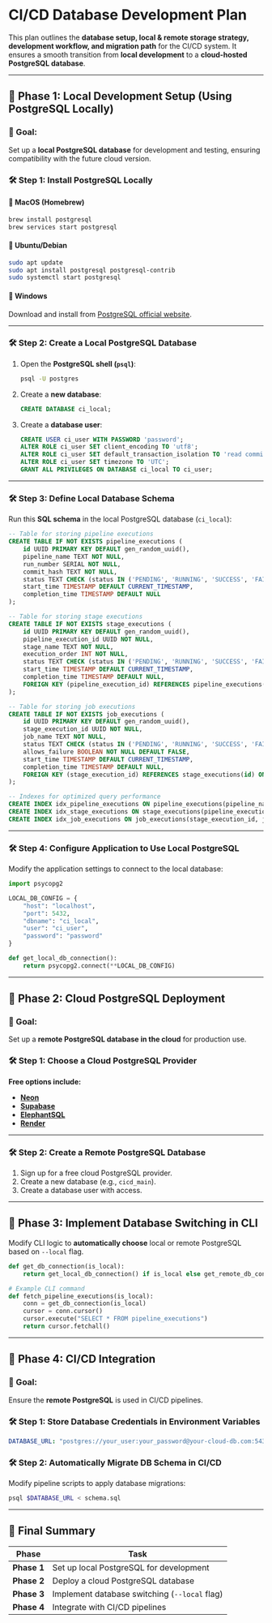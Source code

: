 # **CI/CD Database Development Plan**

This plan outlines the **database setup, local & remote storage strategy, development workflow, and migration path** for the CI/CD system. It ensures a smooth transition from **local development** to a **cloud-hosted PostgreSQL database**.

---

## **🚀 Phase 1: Local Development Setup (Using PostgreSQL Locally)**

### **📍 Goal:**
Set up a **local PostgreSQL database** for development and testing, ensuring compatibility with the future cloud version.

### **🛠️ Step 1: Install PostgreSQL Locally**
#### **📍 MacOS (Homebrew)**
```sh
brew install postgresql
brew services start postgresql
```
#### **📍 Ubuntu/Debian**
```sh
sudo apt update
sudo apt install postgresql postgresql-contrib
sudo systemctl start postgresql
```
#### **📍 Windows**
Download and install from [PostgreSQL official website](https://www.postgresql.org/download/).

---

### **🛠️ Step 2: Create a Local PostgreSQL Database**
1. Open the **PostgreSQL shell (`psql`)**:
   ```sh
   psql -U postgres
   ```
2. Create a **new database**:
   ```sql
   CREATE DATABASE ci_local;
   ```
3. Create a **database user**:
   ```sql
   CREATE USER ci_user WITH PASSWORD 'password';
   ALTER ROLE ci_user SET client_encoding TO 'utf8';
   ALTER ROLE ci_user SET default_transaction_isolation TO 'read committed';
   ALTER ROLE ci_user SET timezone TO 'UTC';
   GRANT ALL PRIVILEGES ON DATABASE ci_local TO ci_user;
   ```

---

### **🛠️ Step 3: Define Local Database Schema**
Run this **SQL schema** in the local PostgreSQL database (`ci_local`):
```sql
-- Table for storing pipeline executions
CREATE TABLE IF NOT EXISTS pipeline_executions (
    id UUID PRIMARY KEY DEFAULT gen_random_uuid(),
    pipeline_name TEXT NOT NULL,
    run_number SERIAL NOT NULL,
    commit_hash TEXT NOT NULL,
    status TEXT CHECK (status IN ('PENDING', 'RUNNING', 'SUCCESS', 'FAILED', 'CANCELED')),
    start_time TIMESTAMP DEFAULT CURRENT_TIMESTAMP,
    completion_time TIMESTAMP DEFAULT NULL
);

-- Table for storing stage executions
CREATE TABLE IF NOT EXISTS stage_executions (
    id UUID PRIMARY KEY DEFAULT gen_random_uuid(),
    pipeline_execution_id UUID NOT NULL,
    stage_name TEXT NOT NULL,
    execution_order INT NOT NULL,
    status TEXT CHECK (status IN ('PENDING', 'RUNNING', 'SUCCESS', 'FAILED', 'CANCELED')),
    start_time TIMESTAMP DEFAULT CURRENT_TIMESTAMP,
    completion_time TIMESTAMP DEFAULT NULL,
    FOREIGN KEY (pipeline_execution_id) REFERENCES pipeline_executions(id) ON DELETE CASCADE
);

-- Table for storing job executions
CREATE TABLE IF NOT EXISTS job_executions (
    id UUID PRIMARY KEY DEFAULT gen_random_uuid(),
    stage_execution_id UUID NOT NULL,
    job_name TEXT NOT NULL,
    status TEXT CHECK (status IN ('PENDING', 'RUNNING', 'SUCCESS', 'FAILED', 'CANCELED')),
    allows_failure BOOLEAN NOT NULL DEFAULT FALSE,
    start_time TIMESTAMP DEFAULT CURRENT_TIMESTAMP,
    completion_time TIMESTAMP DEFAULT NULL,
    FOREIGN KEY (stage_execution_id) REFERENCES stage_executions(id) ON DELETE CASCADE
);

-- Indexes for optimized query performance
CREATE INDEX idx_pipeline_executions ON pipeline_executions(pipeline_name, run_number);
CREATE INDEX idx_stage_executions ON stage_executions(pipeline_execution_id, execution_order);
CREATE INDEX idx_job_executions ON job_executions(stage_execution_id, job_name);
```

---

### **🛠️ Step 4: Configure Application to Use Local PostgreSQL**
Modify the application settings to connect to the local database:
```python
import psycopg2

LOCAL_DB_CONFIG = {
    "host": "localhost",
    "port": 5432,
    "dbname": "ci_local",
    "user": "ci_user",
    "password": "password"
}

def get_local_db_connection():
    return psycopg2.connect(**LOCAL_DB_CONFIG)
```

---

## **🚀 Phase 2: Cloud PostgreSQL Deployment**

### **📍 Goal:**
Set up a **remote PostgreSQL database in the cloud** for production use.

### **🛠️ Step 1: Choose a Cloud PostgreSQL Provider**
**Free options include:**
- **[Neon](https://neon.tech/)**
- **[Supabase](https://supabase.io/)**
- **[ElephantSQL](https://www.elephantsql.com/)**
- **[Render](https://render.com/)**

---

### **🛠️ Step 2: Create a Remote PostgreSQL Database**
1. Sign up for a free cloud PostgreSQL provider.
2. Create a new database (e.g., `cicd_main`).
3. Create a database user with access.

---

## **🚀 Phase 3: Implement Database Switching in CLI**
Modify CLI logic to **automatically choose** local or remote PostgreSQL based on `--local` flag.

```python
def get_db_connection(is_local):
    return get_local_db_connection() if is_local else get_remote_db_connection()

# Example CLI command
def fetch_pipeline_executions(is_local):
    conn = get_db_connection(is_local)
    cursor = conn.cursor()
    cursor.execute("SELECT * FROM pipeline_executions")
    return cursor.fetchall()
```

---

## **🚀 Phase 4: CI/CD Integration**

### **📍 Goal:**
Ensure the **remote PostgreSQL** is used in CI/CD pipelines.

### **🛠️ Step 1: Store Database Credentials in Environment Variables**
```yaml
DATABASE_URL: "postgres://your_user:your_password@your-cloud-db.com:5432/cicd_main"
```

### **🛠️ Step 2: Automatically Migrate DB Schema in CI/CD**
Modify pipeline scripts to apply database migrations:
```sh
psql $DATABASE_URL < schema.sql
```

---

## **🎯 Final Summary**
| Phase | Task |
|-------|------|
| **Phase 1** | Set up local PostgreSQL for development |
| **Phase 2** | Deploy a cloud PostgreSQL database |
| **Phase 3** | Implement database switching (`--local` flag) |
| **Phase 4** | Integrate with CI/CD pipelines |

